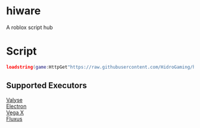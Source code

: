 # hiware
A roblox script hub
# Script
```lua
loadstring(game:HttpGet"https://raw.githubusercontent.com/HidroGaming/hiware/main/loader.lua")()
```
## Supported Executors
[Valyse](https://valyseteam.net)\
[Electron](https://ryos.lol)\
[Vega X](https://vegax.gg)\
[Fluxus](https://fluxteam.net)
